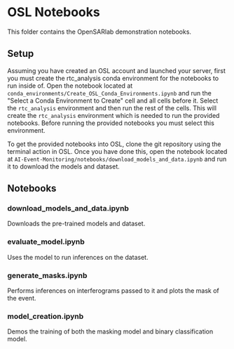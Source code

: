 # OSL Notebooks

This folder contains the OpenSARlab demonstration notebooks.

## Setup

Assuming you have created an OSL account and launched your server, first you must create the rtc_analysis conda environment for the notebooks to run inside of. Open the notebook located at `conda_environments/Create_OSL_Conda_Environments.ipynb` and run the "Select a Conda Environment to Create" cell and all cells before it. Select the `rtc_analysis` environment and then run the rest of the cells. This will create the `rtc_analysis` environment which is needed to run the provided notebooks. Before running the provided notebooks you must select this environment.

To get the provided notebooks into OSL, clone the git repository using the terminal action in OSL. Once you have done this, open the notebook located at `AI-Event-Monitoring/notebooks/download_models_and_data.ipynb` and run it to download the models and dataset.

## Notebooks

### download_models_and_data.ipynb
Downloads the pre-trained models and dataset.

### evaluate_model.ipynb
Uses the model to run inferences on the dataset.

### generate_masks.ipynb
Performs inferences on interferograms passed to it and plots the mask of the event.

### model_creation.ipynb
Demos the training of both the masking model and binary classification model.